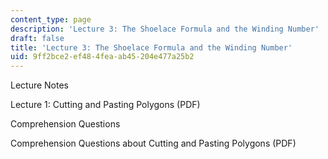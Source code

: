 ```yaml
---
content_type: page
description: 'Lecture 3: The Shoelace Formula and the Winding Number'
draft: false
title: 'Lecture 3: The Shoelace Formula and the Winding Number'
uid: 9ff2bce2-ef48-4fea-ab45-204e477a25b2
---
```

Lecture Notes

Lecture 1: Cutting and Pasting Polygons (PDF)

Comprehension Questions

Comprehension Questions about Cutting and Pasting Polygons (PDF)